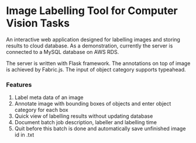 # Image Labelling Tool for Computer Vision Tasks

An interactive web application designed for labelling images and storing results to cloud database. As a demonstration, currently the server is connected to a MySQL database on AWS RDS.

The server is written with Flask framework. The annotations on top of image is achieved by Fabric.js. The input of object category supports typeahead.

### Features

1. Label meta data of an image
2. Annotate image with bounding boxes of objects and enter object category for each box
3. Quick view of labelling results without updating database
4. Document batch job description, labeller and labelling time
5. Quit before this batch is done and automatically save unfinished image id in .txt



